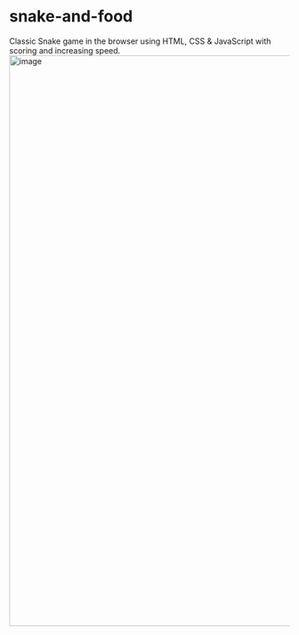 # snake-and-food
Classic Snake game in the browser using HTML, CSS &amp; JavaScript with scoring and increasing speed.
<img width="1536" height="1024" alt="image" src="https://github.com/user-attachments/assets/9e023f3f-08e7-4dc0-8958-649201a39304" />

